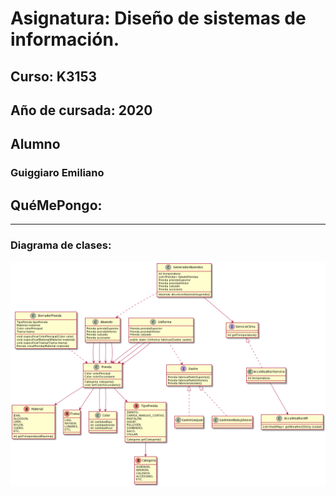 # **Asignatura:** Diseño de sistemas de información.
## **Curso:** K3153
## **Año de cursada:** 2020

## **Alumno**

### Guiggiaro Emiliano

## **QuéMePongo:**

***
### Diagrama de clases:

![](QMP_Clases.png)

